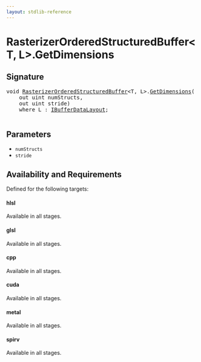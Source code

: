 ```yaml
---
layout: stdlib-reference
---
```


# RasterizerOrderedStructuredBuffer\<T, L\>\.GetDimensions

## Signature 

<pre>
<span class="code_keyword">void</span> <a href="/stdlib-reference/types/RasterizerOrderedStructuredBuffer/index" class="code_type">RasterizerOrderedStructuredBuffer</a>&lt;T, L&gt;.<a href="/stdlib-reference/types/RasterizerOrderedStructuredBuffer/GetDimensions">GetDimensions</a>(
    <span class="code_keyword">out</span> <span class="code_keyword">uint</span> <span class='code_param'>numStructs</span>,
    <span class="code_keyword">out</span> <span class="code_keyword">uint</span> <span class='code_param'>stride</span>)
    <span class='code_keyword'>where</span> L : <a href="/stdlib-reference/interfaces/IBufferDataLayout/index" class="code_type">IBufferDataLayout</a>;

</pre>

## Parameters

* `numStructs`
* `stride`

## Availability and Requirements

Defined for the following targets:

#### hlsl
Available in all stages.

#### glsl
Available in all stages.

#### cpp
Available in all stages.

#### cuda
Available in all stages.

#### metal
Available in all stages.

#### spirv
Available in all stages.



